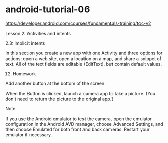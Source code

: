 # android-tutorial-06

https://developer.android.com/courses/fundamentals-training/toc-v2

Lesson 2: Activities and intents

2.3: Implicit intents

In this section you create a new app with one Activity and three options for actions: open a web site, open a location on a map, and share a snippet of text. All of the text fields are editable (EditText), but contain default values.


12. Homework

Add another button at the bottom of the screen.

When the Button is clicked, launch a camera app to take a picture. (You don't need to return the picture to the original app.)

Note:

If you use the Android emulator to test the camera, open the emulator configuration in the Android AVD manager, choose Advanced Settings, and then choose Emulated for both front and back cameras. Restart your emulator if necessary.